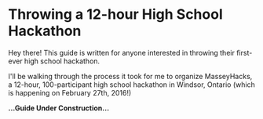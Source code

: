 # Throwing a 12-hour High School Hackathon

Hey there! This guide is written for anyone interested in throwing their first-ever high school hackathon.

I'll be walking through the process it took for me to organize MasseyHacks, a 12-hour, 100-participant high school hackathon in Windsor, Ontario (which is happening on February 27th, 2016!)


**...Guide Under Construction...**
